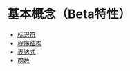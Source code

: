 # 基本概念（Beta特性）

- [标识符](identifier.md)
- [程序结构](program_structure.md)
- [表达式](expression.md)
- [函数](function.md)